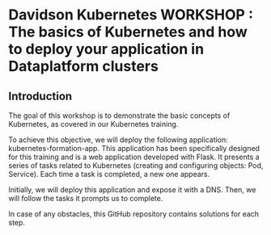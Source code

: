 # Davidson Kubernetes WORKSHOP : The basics of Kubernetes and how to deploy your application in Dataplatform clusters

## Introduction

The goal of this workshop is to demonstrate the basic concepts of Kubernetes, as covered in our Kubernetes training.

To achieve this objective, we will deploy the following application: kubernetes-formation-app. This application has been specifically designed for this training and is a web application developed with Flask. It presents a series of tasks related to Kubernetes (creating and configuring objects: Pod, Service). Each time a task is completed, a new one appears.

Initially, we will deploy this application and expose it with a DNS. Then, we will follow the tasks it prompts us to complete.

In case of any obstacles, this GitHub repository contains solutions for each step.